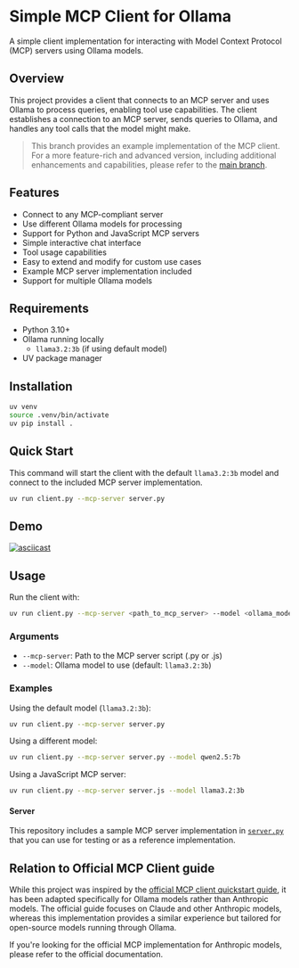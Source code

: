 # Simple MCP Client for Ollama

A simple client implementation for interacting with Model Context Protocol (MCP) servers using Ollama models.

## Overview

This project provides a client that connects to an MCP server and uses Ollama to process queries, enabling tool use capabilities. The client establishes a connection to an MCP server, sends queries to Ollama, and handles any tool calls that the model might make.

> This branch provides an example implementation of the MCP client. For a more feature-rich and advanced version, including additional enhancements and capabilities, please refer to the [main branch](https://github.com/jonigl/mcp-client-for-ollama).

## Features

- Connect to any MCP-compliant server
- Use different Ollama models for processing
- Support for Python and JavaScript MCP servers
- Simple interactive chat interface
- Tool usage capabilities
- Easy to extend and modify for custom use cases
- Example MCP server implementation included
- Support for multiple Ollama models

## Requirements

- Python 3.10+
- Ollama running locally
  - `llama3.2:3b` (if using default model)
- UV package manager

## Installation

```bash
uv venv
source .venv/bin/activate
uv pip install .
```

## Quick Start

This command will start the client with the default `llama3.2:3b` model and connect to the included MCP server implementation.
```bash
uv run client.py --mcp-server server.py
```

## Demo

[![asciicast](https://asciinema.org/a/718592.svg)](https://asciinema.org/a/718592)


## Usage

Run the client with:

```bash
uv run client.py --mcp-server <path_to_mcp_server> --model <ollama_model>
```

### Arguments

- `--mcp-server`: Path to the MCP server script (.py or .js)
- `--model`: Ollama model to use (default: `llama3.2:3b`)

### Examples

Using the default model (`llama3.2:3b`):
```bash
uv run client.py --mcp-server server.py
```

Using a different model:
```bash
uv run client.py --mcp-server server.py --model qwen2.5:7b
```

Using a JavaScript MCP server:
```bash
uv run client.py --mcp-server server.js --model llama3.2:3b
```

#### Server

This repository includes a sample MCP server implementation in [`server.py`](./server.py) that you can use for testing or as a reference implementation.

## Relation to Official MCP Client guide

While this project was inspired by the [official MCP client quickstart guide](https://modelcontextprotocol.io/quickstart/client), it has been adapted specifically for Ollama models rather than Anthropic models. The official guide focuses on Claude and other Anthropic models, whereas this implementation provides a similar experience but tailored for open-source models running through Ollama.

If you're looking for the official MCP implementation for Anthropic models, please refer to the official documentation.
